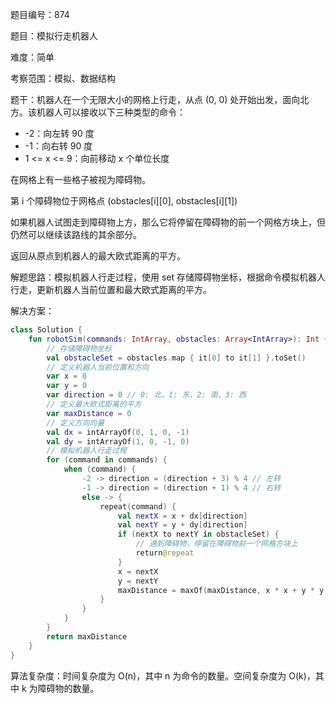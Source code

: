 题目编号：874

题目：模拟行走机器人

难度：简单

考察范围：模拟、数据结构

题干：机器人在一个无限大小的网格上行走，从点 (0, 0) 处开始出发，面向北方。该机器人可以接收以下三种类型的命令：

- -2：向左转 90 度
- -1：向右转 90 度
- 1 <= x <= 9：向前移动 x 个单位长度

在网格上有一些格子被视为障碍物。

第 i 个障碍物位于网格点  (obstacles[i][0], obstacles[i][1])

如果机器人试图走到障碍物上方，那么它将停留在障碍物的前一个网格方块上，但仍然可以继续该路线的其余部分。

返回从原点到机器人的最大欧式距离的平方。

解题思路：模拟机器人行走过程，使用 set 存储障碍物坐标，根据命令模拟机器人行走，更新机器人当前位置和最大欧式距离的平方。

解决方案：

```kotlin
class Solution {
    fun robotSim(commands: IntArray, obstacles: Array<IntArray>): Int {
        // 存储障碍物坐标
        val obstacleSet = obstacles.map { it[0] to it[1] }.toSet()
        // 定义机器人当前位置和方向
        var x = 0
        var y = 0
        var direction = 0 // 0: 北，1: 东，2: 南，3: 西
        // 定义最大欧式距离的平方
        var maxDistance = 0
        // 定义方向向量
        val dx = intArrayOf(0, 1, 0, -1)
        val dy = intArrayOf(1, 0, -1, 0)
        // 模拟机器人行走过程
        for (command in commands) {
            when (command) {
                -2 -> direction = (direction + 3) % 4 // 左转
                -1 -> direction = (direction + 1) % 4 // 右转
                else -> {
                    repeat(command) {
                        val nextX = x + dx[direction]
                        val nextY = y + dy[direction]
                        if (nextX to nextY in obstacleSet) {
                            // 遇到障碍物，停留在障碍物前一个网格方块上
                            return@repeat
                        }
                        x = nextX
                        y = nextY
                        maxDistance = maxOf(maxDistance, x * x + y * y)
                    }
                }
            }
        }
        return maxDistance
    }
}
```

算法复杂度：时间复杂度为 O(n)，其中 n 为命令的数量。空间复杂度为 O(k)，其中 k 为障碍物的数量。